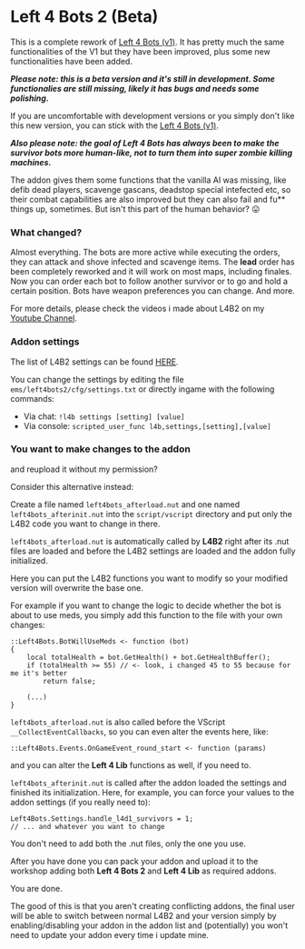 # Left 4 Bots 2 (Beta)
This is a complete rework of [Left 4 Bots (v1)](https://github.com/smilz0/Left4Bots/tree/V1). It has pretty much the same functionalities of the V1 but they have been improved, plus some new functionalities have been added.

***Please note: this is a beta version and it's still in development. Some functionalies are still missing, likely it has bugs and needs some polishing.***

If you are uncomfortable with development versions or you simply don't like this new version, you can stick with the [Left 4 Bots (v1)](https://steamcommunity.com/sharedfiles/filedetails/?id=2279814689).

***Also please note: the goal of Left 4 Bots has always been to make the survivor bots more human-like, not to turn them into super zombie killing machines.***

The addon gives them some functions that the vanilla AI was missing, like defib dead players, scavenge gascans, deadstop special intefected etc, so their combat capabilities are also improved but they can also fail and fu** things up, sometimes. But isn't this part of the human behavior? :stuck_out_tongue:


### What changed?
Almost everything. The bots are more active while executing the orders, they can attack and shove infected and scavenge items. The **lead** order has been completely reworked and it will work on most maps, including finales. Now you can order each bot to follow another survivor or to go and hold a certain position. Bots have weapon preferences you can change. And more.

For more details, please check the videos i made about L4B2 on my [Youtube Channel](https://www.youtube.com/channel/UCS5k0e5UJr_GklgCd1j89Yg).


### Addon settings
The list of L4B2 settings can be found [HERE](https://github.com/smilz0/Left4Bots/blob/main/root/scripts/vscripts/left4bots_settings.nut).

You can change the settings by editing the file `ems/left4bots2/cfg/settings.txt` or directly ingame with the following commands:
- Via chat: `!l4b settings [setting] [value]`
- Via console: `scripted_user_func l4b,settings,[setting],[value]`


### You want to make changes to the addon
and reupload it without my permission?

Consider this alternative instead:

Create a file named `left4bots_afterload.nut` and one named `left4bots_afterinit.nut` into the `script/vscript` directory and put only the L4B2 code you want to change in there.

`left4bots_afterload.nut` is automatically called by **L4B2** right after its .nut files are loaded and before the L4B2 settings are loaded and the addon fully initialized.

Here you can put the L4B2 functions you want to modify so your modified version will overwrite the base one.

For example if you want to change the logic to decide whether the bot is about to use meds, you simply add this function to the file with your own changes:

```nut
::Left4Bots.BotWillUseMeds <- function (bot)
{
	local totalHealth = bot.GetHealth() + bot.GetHealthBuffer();
	if (totalHealth >= 55) // <- look, i changed 45 to 55 because for me it's better
		return false;
	
	(...)
}
```

`left4bots_afterload.nut` is also called before the VScript `__CollectEventCallbacks`, so you can even alter the events here, like:

```nut
::Left4Bots.Events.OnGameEvent_round_start <- function (params)
```

and you can alter the **Left 4 Lib** functions as well, if you need to.

`left4bots_afterinit.nut` is called after the addon loaded the settings and finished its initialization. Here, for example, you can force your values to the addon settings (if you really need to):

```nut
Left4Bots.Settings.handle_l4d1_survivors = 1;
// ... and whatever you want to change
```

You don't need to add both the .nut files, only the one you use.

After you have done you can pack your addon and upload it to the workshop adding both **Left 4 Bots 2** and **Left 4 Lib** as required addons.

You are done.

The good of this is that you aren't creating conflicting addons, the final user will be able to switch between normal L4B2 and your version simply by enabling/disabling your addon in the addon list and (potentially) you won't need to update your addon every time i update mine.
